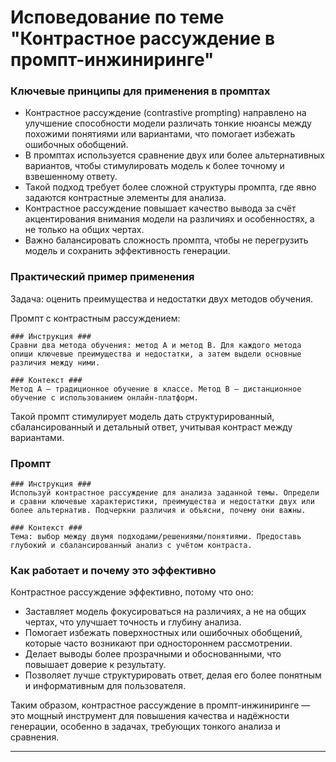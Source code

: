 Исповедование по теме "Контрастное рассуждение в промпт-инжиниринге"
=============================================================

### Ключевые принципы для применения в промптах

- Контрастное рассуждение (contrastive prompting) направлено на улучшение способности модели различать тонкие нюансы между похожими понятиями или вариантами, что помогает избежать ошибочных обобщений.
- В промптах используется сравнение двух или более альтернативных вариантов, чтобы стимулировать модель к более точному и взвешенному ответу.
- Такой подход требует более сложной структуры промпта, где явно задаются контрастные элементы для анализа.
- Контрастное рассуждение повышает качество вывода за счёт акцентирования внимания модели на различиях и особенностях, а не только на общих чертах.
- Важно балансировать сложность промпта, чтобы не перегрузить модель и сохранить эффективность генерации.


### Практический пример применения

Задача: оценить преимущества и недостатки двух методов обучения.

Промпт с контрастным рассуждением:

```
### Инструкция ###
Сравни два метода обучения: метод A и метод B. Для каждого метода опиши ключевые преимущества и недостатки, а затем выдели основные различия между ними.

### Контекст ###
Метод A — традиционное обучение в классе. Метод B — дистанционное обучение с использованием онлайн-платформ.
```

Такой промпт стимулирует модель дать структурированный, сбалансированный и детальный ответ, учитывая контраст между вариантами.

### Промпт

```
### Инструкция ###
Используй контрастное рассуждение для анализа заданной темы. Определи и сравни ключевые характеристики, преимущества и недостатки двух или более альтернатив. Подчеркни различия и объясни, почему они важны.

### Контекст ###
Тема: выбор между двумя подходами/решениями/понятиями. Предоставь глубокий и сбалансированный анализ с учётом контраста.
```


### Как работает и почему это эффективно

Контрастное рассуждение эффективно, потому что оно:

- Заставляет модель фокусироваться на различиях, а не на общих чертах, что улучшает точность и глубину анализа.
- Помогает избежать поверхностных или ошибочных обобщений, которые часто возникают при одностороннем рассмотрении.
- Делает выводы более прозрачными и обоснованными, что повышает доверие к результату.
- Позволяет лучше структурировать ответ, делая его более понятным и информативным для пользователя.

Таким образом, контрастное рассуждение в промпт-инжиниринге — это мощный инструмент для повышения качества и надёжности генерации, особенно в задачах, требующих тонкого анализа и сравнения.

---

[^1]: https://www.gptunnel.ru/en/guide/contrastive-prompting

[^2]: https://www.gptunnel.ru/guide/chain-of-thought-prompting

[^3]: https://www.promptingguide.ai/ru

[^4]: https://www.piter.com/blog/kniga-promt-inzhiniring-dlya-genai-patterny-nadezhnyh-zaprosov-dlya-kachestvennyh-rezultatov

[^5]: https://habr.com/ru/articles/901426/

[^6]: https://www.promptingguide.ai/ru/introduction

[^7]: https://vc.ru/u/771698-kliment-vikulov/1611805-samyi-polnyi-gaid-po-prompt-inzhiniringu-ot-novichka-do-profi-za-odin-vecher

[^8]: https://courses.sberuniversity.ru/ai-education/6/4

[^9]: https://habr.com/ru/articles/900466/

